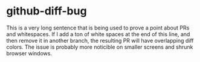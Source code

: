 # github-diff-bug

This is a very long sentence that is being used to prove a point about PRs and whitespaces. If I add a ton of white spaces at the end of this line, and then remove it in another branch, the resulting PR will have overlapping diff colors. The issue is probably more noticible on smaller screens and shrunk browser windows.                                                                                            
